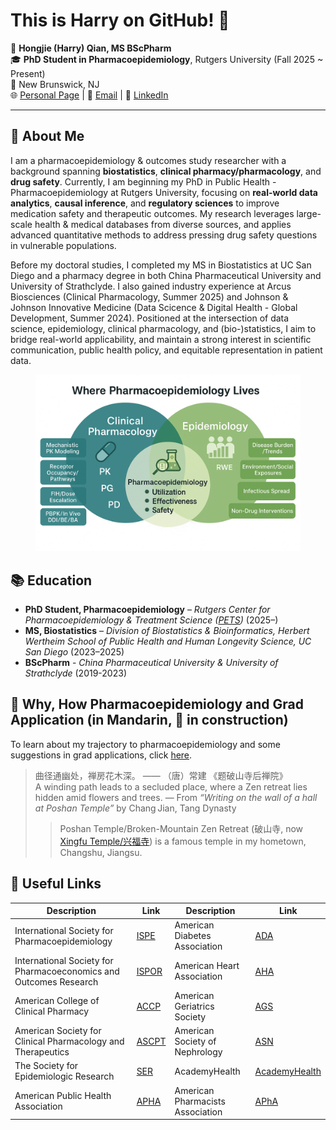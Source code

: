 # This is Harry on GitHub! 💊

👤 **Hongjie (Harry) Qian, MS BScPharm**  
🎓 **PhD Student in Pharmacoepidemiology**, Rutgers University (Fall 2025 ~ Present)  
📍 New Brunswick, NJ  
🌐 [Personal Page](https://hongjie-qian.github.io) | 📧 [Email](mailto:hongjie.qian@rutgers.edu) | 💼 [LinkedIn](https://www.linkedin.com/in/hongjie-qian/)

---

## 🚀 About Me  

I am a pharmacoepidemiology \& outcomes study researcher with a background spanning **biostatistics**, **clinical pharmacy/pharmacology**, and **drug safety**. Currently, I am beginning my PhD in Public Health - Pharmacoepidemiology at Rutgers University, focusing on **real-world data analytics**, **causal inference**, and **regulatory sciences** to improve medication safety and therapeutic outcomes. My research leverages large-scale health \& medical databases from diverse sources, and applies advanced quantitative methods to address pressing drug safety questions in vulnerable populations.

Before my doctoral studies, I completed my MS in Biostatistics at UC San Diego and a pharmacy degree in both China Pharmaceutical University and University of Strathclyde. I also gained industry experience at Arcus Biosciences (Clinical Pharmacology, Summer 2025) and Johnson & Johnson Innovative Medicine (Data Scicence \& Digital Health - Global Development, Summer 2024). Positioned at the intersection of data science, epidemiology, clinical pharmacology, and (bio-)statistics, I aim to bridge real-world applicability, and maintain a strong interest in scientific communication, public health policy, and equitable representation in patient data.

<center>
<figure>
    <img src="Doc/p_epi.png" width="500"
         alt="My primitive idea of pharmacoepidemiology standing in the insersection between clinical pharmacology and epidemiology.">
</figure>
</center>


## 📚 Education  
- **PhD Student, Pharmacoepidemiology** – *Rutgers Center for Pharmacoepidemiology & Treatment Science ([PETS](https://pets.rutgers.edu/))* (2025–)  
- **MS, Biostatistics** – *Division of Biostatistics & Bioinformatics, Herbert Wertheim School of Public Health and Human Longevity Science, UC San Diego* (2023–2025)  
- **BScPharm** - *China Pharmaceutical University \& University of Strathclyde* (2019-2023)

## 👣 Why, How Pharmacoepidemiology and Grad Application (in Mandarin, 🚧 in construction)

To learn about my trajectory to pharmacoepidemiology and some suggestions in grad applications, click <a href="Doc/pharmacoepi.md">here</a>.

> 曲径通幽处，禅房花木深。 —— （唐）常建 《题破山寺后禅院》  
> A winding path leads to a secluded place, where a Zen retreat lies hidden amid flowers and trees. — From *“Writing on the wall of a hall at Poshan Temple”* by Chang Jian, Tang Dynasty
>> Poshan Temple/Broken-Mountain Zen Retreat (破山寺, now <a href="https://en.wikipedia.org/wiki/Xingfu_Temple_(Changshu)">Xingfu Temple/兴福寺</a>) is a famous temple in my hometown, Changshu, Jiangsu.

## 🔗 Useful Links

| Description                                                       | Link                                 | Description                             | Link                                |
|-------------------------------------------------------------------|--------------------------------------|-----------------------------------------|-------------------------------------|
| International Society for Pharmacoepidemiology                    | [ISPE](https://www.pharmacoepi.org/) | American Diabetes Association           | [ADA](https://www.diabetes.org/)    |
| International Society for Pharmacoeconomics and Outcomes Research | [ISPOR](https://www.ispor.org/home)  | American Heart Association              | [AHA](https://www.heart.org/)       |
| American College of Clinical Pharmacy                             | [ACCP](https://www.accp.com/)        | American Geriatrics Society             | [AGS](https://www.americangeriatrics.org/) |
| American Society for Clinical Pharmacology and Therapeutics       | [ASCPT](https://www.ascpt.org/)      | American Society of Nephrology          | [ASN](https://www.asn-online.org/)  |
| The Society for Epidemiologic Research                            | [SER](https://epiresearch.org/)      | AcademyHealth                           | [AcademyHealth](https://www.academyhealth.org/) |
| American Public Health Association                                | [APHA](https://www.apha.org/)        | American Pharmacists Association        | [APhA](https://www.pharmacist.com/) |

